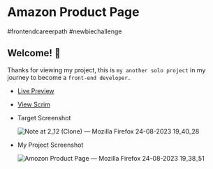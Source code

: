 # Amazon Product Page

#frontendcareerpath #newbiechallenge


## Welcome! 👋

Thanks for viewing my project, this is `my another solo project` in my journey to become a `front-end developer.`

* <a href="https://resilient-mooncake-6bc3e1.netlify.app/">Live Preview</a>

* <a href="https://scrimba.com/scrim/cgwRJzc9?pl=pVMagaWUV">View Scrim</a>

* Target Screenshot

  ![Note at 2_12 (Clone) — Mozilla Firefox 24-08-2023 19_40_28](https://github.com/MrSandeepSharma/Amazon-Product-Page/assets/142038020/ce149f2c-bbc7-41f0-a14d-eddb894e5e57)

* My Project Screenshot

  ![Amozon Product Page — Mozilla Firefox 24-08-2023 19_38_51](https://github.com/MrSandeepSharma/Amazon-Product-Page/assets/142038020/4c258d68-dd59-4381-b8c8-8fc8fe4faaa8)
